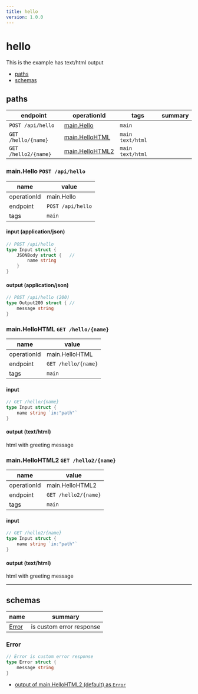 ```yaml
---
title: hello
version: 1.0.0
---
```


# hello

This is the example has text/html output

- [paths](#paths)
- [schemas](#schemas)

## paths

| endpoint | operationId | tags | summary |
| --- | --- | --- | --- |
| `POST /api/hello` | [main.Hello](#mainhello-post-apihello)  | `main` |  |
| `GET /hello/{name}` | [main.HelloHTML](#mainhellohtml-get-helloname)  | `main text/html` |  |
| `GET /hello2/{name}` | [main.HelloHTML2](#mainhellohtml2-get-hello2name)  | `main text/html` |  |


### main.Hello `POST /api/hello`



| name | value |
| --- | --- |
| operationId | main.Hello |
| endpoint | `POST /api/hello` |
| tags | `main` |


#### input (application/json)

```go
// POST /api/hello
type Input struct {
	JSONBody struct {	// 
		name string
	}
}
```

#### output (application/json)

```go
// POST /api/hello (200)
type Output200 struct {	// 
	message string
}
```


### main.HelloHTML `GET /hello/{name}`



| name | value |
| --- | --- |
| operationId | main.HelloHTML |
| endpoint | `GET /hello/{name}` |
| tags | `main` |


#### input

```go
// GET /hello/{name}
type Input struct {
	name string `in:"path"`
}
```

#### output (text/html)

html with greeting message
### main.HelloHTML2 `GET /hello2/{name}`



| name | value |
| --- | --- |
| operationId | main.HelloHTML2 |
| endpoint | `GET /hello2/{name}` |
| tags | `main` |


#### input

```go
// GET /hello2/{name}
type Input struct {
	name string `in:"path"`
}
```

#### output (text/html)

html with greeting message



----------------------------------------

## schemas

| name | summary |
| --- | --- |
| [Error](#error) | is custom error response |



### Error

```go
// Error is custom error response
type Error struct {
	message string
}
```

- [output of main.HelloHTML2 (default) as `Error`](#mainhellohtml2-get-hello2name)